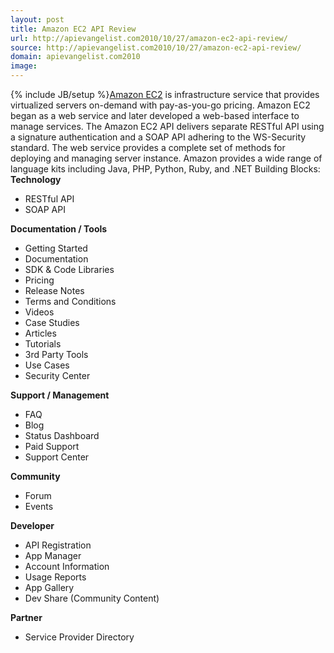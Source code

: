```yaml
---
layout: post
title: Amazon EC2 API Review
url: http://apievangelist.com2010/10/27/amazon-ec2-api-review/
source: http://apievangelist.com2010/10/27/amazon-ec2-api-review/
domain: apievangelist.com2010
image: 
---
```

{% include JB/setup %}<a href="http://aws.amazon.com/ec2/">Amazon EC2</a> is infrastructure service that provides virtualized servers on-demand with pay-as-you-go pricing. Amazon EC2 began as a web service and later developed a web-based interface to manage services. The Amazon EC2 API delivers separate RESTful API using a signature authentication and a SOAP API adhering to the WS-Security standard. The web service provides a complete set of methods for deploying and managing server instance. Amazon provides a wide range of language kits including Java, PHP, Python, Ruby, and .NET Building Blocks: <b>Technology</b>
<ul>
     <li>RESTful API
     </li>
     <li>SOAP API
     </li>
</ul><b>Documentation / Tools</b>
<ul>
     <li>Getting Started
     </li>
     <li>Documentation
     </li>
     <li>SDK &amp; Code Libraries
     </li>
     <li>Pricing
     </li>
     <li>Release Notes
     </li>
     <li>Terms and Conditions
     </li>
     <li>Videos
     </li>
     <li>Case Studies
     </li>
     <li>Articles
     </li>
     <li>Tutorials
     </li>
     <li>3rd Party Tools
     </li>
     <li>Use Cases
     </li>
     <li>Security Center
     </li>
</ul><b>Support / Management</b>
<ul>
     <li>FAQ
     </li>
     <li>Blog
     </li>
     <li>Status Dashboard
     </li>
     <li>Paid Support
     </li>
     <li>Support Center
     </li>
</ul><b>Community</b>
<ul>
     <li>Forum
     </li>
     <li>Events
     </li>
</ul><b>Developer</b>
<ul>
     <li>API Registration
     </li>
     <li>App Manager
     </li>
     <li>Account Information
     </li>
     <li>Usage Reports
     </li>
     <li>App Gallery
     </li>
     <li>Dev Share (Community Content)
     </li>
</ul>
<b>Partner</b>
<ul>
     <li>Service Provider Directory
     </li>
</ul>
